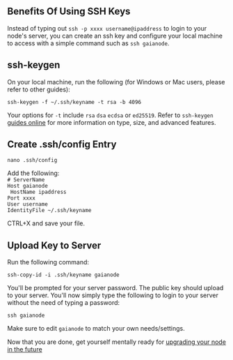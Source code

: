 ## Benefits Of Using SSH Keys  
  
Instead of typing out `ssh -p xxxx username@ipaddress` to login to your node's server, you can create an ssh key and configure your local machine to access with a simple command such as `ssh gaianode`.  

## ssh-keygen  
  
On your local machine, run the following (for Windows or Mac users, please refer to other guides):  
  
`ssh-keygen -f ~/.ssh/keyname -t rsa -b 4096`  

Your options for `-t` include `rsa` `dsa` `ecdsa` or `ed25519`. Refer to `ssh-keygen` [guides online](https://www.ssh.com/academy/ssh/keygen) for more information on type, size, and advanced features.  

## Create .ssh/config Entry  
  
`nano .ssh/config`  
  
Add the following:  
`# ServerName`  
`Host gaianode`  
` HostName ipaddress`  
 `Port xxxx`  
 `User username`  
 `IdentityFile ~/.ssh/keyname`  
   
CTRL+X and save your file.  
  
## Upload Key to Server
Run the following command:  
  
`ssh-copy-id -i .ssh/keyname gaianode`  

You'll be prompted for your server password. The public key should upload to your server. You'll now simply type the following to login to your server without the need of typing a password:  
  
`ssh gaianode`  

Make sure to edit `gaianode` to match your own needs/settings.

Now that you are done, get yourself mentally ready for [upgrading your node in the future](https://github.com/reversesigh/cosmos_node-initial_setup/blob/main/06_upgrade_note.md)  
